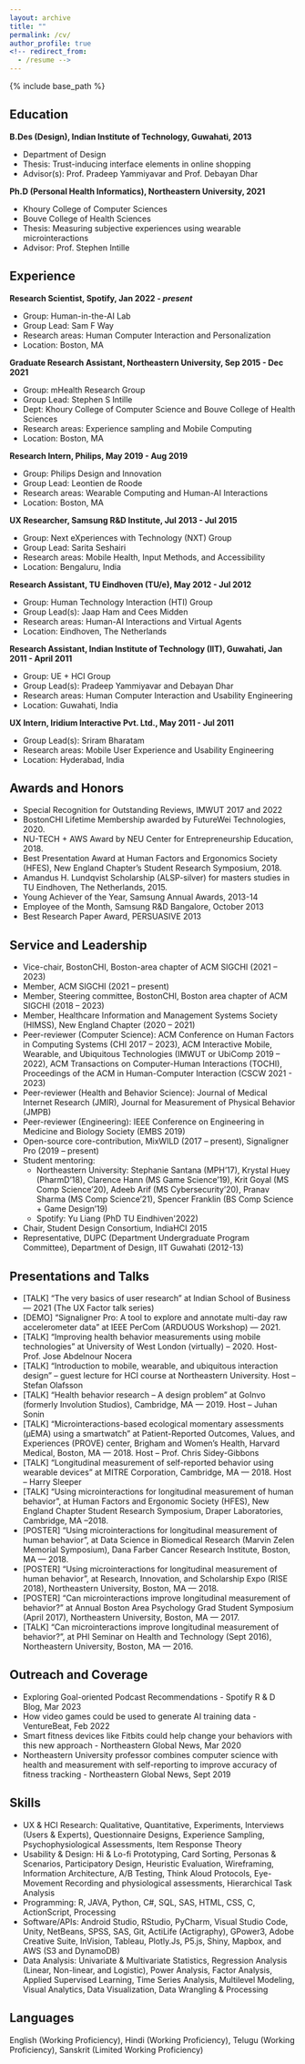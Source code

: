 ```yaml
---
layout: archive
title: ""
permalink: /cv/
author_profile: true
<!-- redirect_from:
  - /resume -->
---
```


{% include base_path %}

Education
------
**B.Des (Design), Indian Institute of Technology, Guwahati, 2013**
 * Department of Design
 * Thesis: Trust-inducing interface elements in online shopping
 * Advisor(s): Prof. Pradeep Yammiyavar and Prof. Debayan Dhar

**Ph.D (Personal Health Informatics), Northeastern University, 2021**
 * Khoury College of Computer Sciences
 * Bouve College of Health Sciences
 * Thesis: Measuring subjective experiences using wearable microinteractions
 * Advisor: Prof. Stephen Intille

Experience
------
**Research Scientist, Spotify, Jan 2022 - *present***
 * Group: Human-in-the-AI Lab
 * Group Lead: Sam F Way
 * Research areas: Human Computer Interaction and Personalization
 * Location: Boston, MA

**Graduate Research Assistant, Northeastern University, Sep 2015 - Dec 2021**
 * Group: mHealth Research Group
 * Group Lead: Stephen S Intille
 * Dept: Khoury College of Computer Science and Bouve College of Health Sciences
 * Research areas: Experience sampling and Mobile Computing
 * Location: Boston, MA
 
**Research Intern, Philips, May 2019 - Aug 2019**
 * Group: Philips Design and Innovation
 * Group Lead: Leontien de Roode
 * Research areas: Wearable Computing and Human-AI Interactions
 * Location: Boston, MA
 
**UX Researcher, Samsung R&D Institute, Jul 2013 - Jul 2015**
 * Group: Next eXperiences with Technology (NXT) Group
 * Group Lead: Sarita Seshairi
 * Research areas: Mobile Health, Input Methods, and Accessibility
 * Location: Bengaluru, India

**Research Assistant, TU Eindhoven (TU/e), May 2012 - Jul 2012**
 * Group: Human Technology Interaction (HTI) Group
 * Group Lead(s): Jaap Ham and Cees Midden
 * Research areas: Human-AI Interactions and Virtual Agents
 * Location: Eindhoven, The Netherlands

**Research Assistant, Indian Institute of Technology (IIT), Guwahati, Jan 2011 - April 2011**
 * Group: UE + HCI Group
 * Group Lead(s): Pradeep Yammiyavar and Debayan Dhar
 * Research areas: Human Computer Interaction and Usability Engineering
 * Location: Guwahati, India

**UX Intern, Iridium Interactive Pvt. Ltd., May 2011 - Jul 2011**
 * Group Lead(s): Sriram Bharatam
 * Research areas: Mobile User Experience and Usability Engineering
 * Location: Hyderabad, India
  
Awards and Honors
------
* Special Recognition for Outstanding Reviews, IMWUT 2017 and 2022
* BostonCHI Lifetime Membership awarded by FutureWei Technologies, 2020.
* NU-TECH + AWS Award by NEU Center for Entrepreneurship Education, 2018.
* Best Presentation Award at Human Factors and Ergonomics Society (HFES), New England Chapter’s Student Research Symposium, 2018.
* Amandus H. Lundqvist Scholarship (ALSP-silver) for masters studies in TU Eindhoven, The Netherlands, 2015.
* Young Achiever of the Year, Samsung Annual Awards, 2013-14
* Employee of the Month, Samsung R&D Bangalore, October 2013
* Best Research Paper Award, PERSUASIVE 2013

Service and Leadership
------
* Vice-chair, BostonCHI, Boston-area chapter of ACM SIGCHI (2021 – 2023)
* Member, ACM SIGCHI (2021 – present)
* Member, Steering committee, BostonCHI, Boston area chapter of ACM SIGCHI (2018 – 2023)
* Member, Healthcare Information and Management Systems Society (HIMSS), New England Chapter (2020 – 2021)
* Peer-reviewer (Computer Science): ACM Conference on Human Factors in Computing Systems (CHI 2017 – 2023), ACM Interactive Mobile, Wearable, and Ubiquitous Technologies (IMWUT or UbiComp 2019 – 2022), ACM Transactions on Computer-Human Interactions (TOCHI),  Proceedings of the ACM in Human-Computer Interaction (CSCW 2021 - 2023)
* Peer-reviewer (Health and Behavior Science): Journal of Medical Internet Research (JMIR), Journal for Measurement of Physical Behavior (JMPB)
* Peer-reviewer (Engineering): IEEE Conference on Engineering in Medicine and Biology Society (EMBS 2019)
* Open-source core-contribution, MixWILD (2017 – present), Signaligner Pro (2019 – present)
* Student mentoring:
  * Northeastern University: Stephanie Santana (MPH’17), Krystal Huey (PharmD’18), Clarence Hann (MS Game Science’19), Krit Goyal (MS Comp Science’20), Adeeb Arif (MS Cybersecurity’20), Pranav Sharma (MS Comp Science’21), Spencer Franklin (BS Comp Science + Game Design’19)
  * Spotify: Yu Liang (PhD TU Eindhiven'2022)
* Chair, Student Design Consortium, IndiaHCI 2015
* Representative, DUPC (Department Undergraduate Program Committee), Department of Design, IIT Guwahati (2012-13)

Presentations and Talks
------
* [TALK] “The very basics of user research” at Indian School of Business — 2021 (The UX Factor talk series)
* [DEMO] “Signaligner Pro: A tool to explore and annotate multi-day raw accelerometer data” at IEEE PerCom (ARDUOUS Workshop) — 2021.
* [TALK] “Improving health behavior measurements using mobile technologies” at University of West London (virtually) – 2020. Host- Prof. Jose Abdelnour Nocera
* [TALK] “Introduction to mobile, wearable, and ubiquitous interaction design” – guest lecture for HCI course at Northeastern University. Host – Stefan Olafsson
* [TALK] “Health behavior research – A design problem” at GoInvo (formerly Involution Studios), Cambridge, MA — 2019. Host – Juhan Sonin
* [TALK] “Microinteractions-based ecological momentary assessments (μEMA) using a smartwatch” at Patient-Reported Outcomes, Values, and Experiences (PROVE) center, Brigham and Women’s Health, Harvard Medical, Boston, MA — 2018. Host – Prof. Chris Sidey-Gibbons
* [TALK] “Longitudinal measurement of self-reported behavior using wearable devices” at MITRE Corporation, Cambridge, MA — 2018. Host – Harry Sleeper
* [TALK] “Using microinteractions for longitudinal measurement of human behavior”, at Human Factors and Ergonomic Society (HFES), New England Chapter Student Research Symposium, Draper Laboratories, Cambridge, MA –2018.
* [POSTER] “Using microinteractions for longitudinal measurement of human behavior”, at Data Science in Biomedical Research (Marvin Zelen Memorial Symposium), Dana Farber Cancer Research Institute, Boston, MA — 2018.
* [POSTER] “Using microinteractions for longitudinal measurement of human behavior”, at Research, Innovation, and Scholarship Expo (RISE 2018), Northeastern University, Boston, MA — 2018.
* [POSTER] “Can microinteractions improve longitudinal measurement of behavior?” at Annual Boston Area Psychology Grad Student Symposium (April 2017), Northeastern University, Boston, MA — 2017.
* [TALK] “Can microinteractions improve longitudinal measurement of behavior?”, at PHI Seminar on Health and Technology (Sept 2016), Northeastern University, Boston, MA — 2016.

Outreach and Coverage
------
* Exploring Goal-oriented Podcast Recommendations - Spotify R & D Blog, Mar 2023
* How video games could be used to generate AI training data - VentureBeat, Feb 2022
* Smart fitness devices like Fitbits could help change your behaviors with this new approach - Northeastern Global News, Mar 2020
* Northeastern University professor combines computer science with health and measurement with self-reporting to improve accuracy of fitness tracking - Northeastern Global News, Sept 2019

Skills
------
* UX & HCI Research: Qualitative, Quantitative, Experiments, Interviews (Users & Experts), Questionnaire Designs, Experience Sampling, Psychophysiological Assessments, Item Response Theory
* Usability & Design: Hi & Lo-fi Prototyping, Card Sorting, Personas & Scenarios, Participatory Design, Heuristic Evaluation, Wireframing, Information Architecture, A/B Testing, Think Aloud Protocols, Eye-Movement Recording and physiological assessments, Hierarchical Task Analysis
* Programming: R, JAVA, Python, C#, SQL, SAS, HTML, CSS, C, ActionScript, Processing
* Software/APIs: Android Studio, RStudio, PyCharm, Visual Studio Code, Unity, NetBeans, SPSS, SAS, Git, ActiLife (Actigraphy), GPower3, Adobe Creative Suite, InVision, Tableau, Plotly.Js, P5.js, Shiny, Mapbox, and AWS (S3 and DynamoDB)
* Data Analysis: Univariate & Multivariate Statistics, Regression Analysis (Linear, Non-linear, and Logistic), Power Analysis, Factor Analysis, Applied Supervised Learning, Time Series Analysis, Multilevel Modeling, Visual Analytics, Data Visualization, Data Wrangling & Processing

Languages
------
English (Working Proficiency), Hindi (Working Proficiency), Telugu (Working Proficiency), Sanskrit (Limited Working Proficiency)
